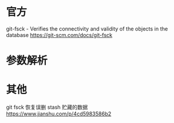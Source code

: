 
# 官方

git-fsck - Verifies the connectivity and validity of the objects in the database https://git-scm.com/docs/git-fsck

# 参数解析

# 其他

git fsck 恢复误删 stash 贮藏的数据 https://www.jianshu.com/p/4cd5983586b2
